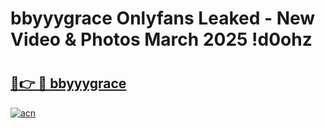 # bbyyygrace Onlyfans Leaked - New Video & Photos March 2025 !d0ohz

# <h2><a href="https://4v7z14.iuczelnia.edu.pl?title=bbyyygrace&ref=d0ohz">🔗👉 🔴 bbyyygrace</a></h2>

[![acn](https://github.com/user-attachments/assets/0f9c940e-d8b0-45ae-aac7-cd30a18b3e1c)](https://4v7z14.iuczelnia.edu.pl?title=bbyyygrace&ref=d0ohz)

